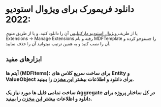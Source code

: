# دانلود فریمورک برای ویژوال استودیو 2022:

یا از طریف[ ویژوال استودیو مارکتپلیس](https://marketplace.visualstudio.com/items?itemName=MicroDomainFlow.armanespiar " ویژوال استودیو مارکتپلیس") آن را دانلود کنید. و یا از طریق منوی Extensions -> Manage Extensions رفته و نام MDFTemplate را جستوجو کرده و آن را نصب کنید و به همین ترتیب میتوانید آن را حذف نمایید.

## ابزارهای مفید

### آیتم ها (MDFItems): برای ساخت سریع کلاس های Entity و ValueObject برای دانلود و اطلاعات بیشتر [این مخزن](https://github.com/MicroDomainFlow/MDFItems "این مخزن") را ببینید.
### ساخت تمامی فایل ها مورد نیاز یک Aggregate در کل ساختار پروژه برای دانلود و اظلاعات بیشتر [این مخزن](https://github.com/MicroDomainFlow/AutoMDF "این مخزن") را ببینید.
